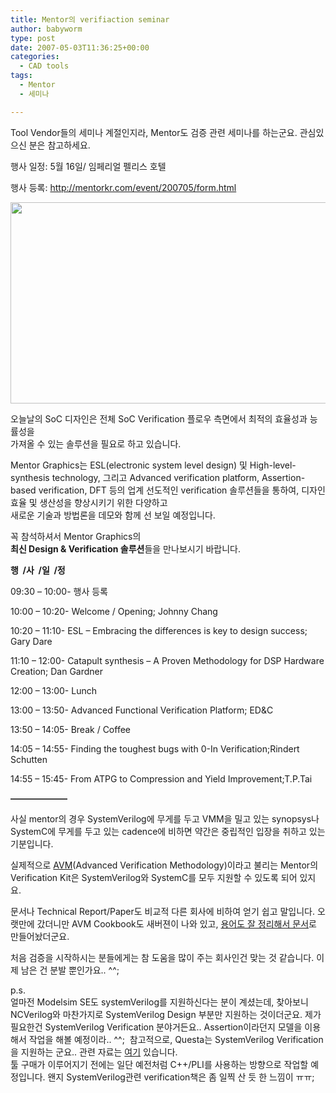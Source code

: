 ```yaml
---
title: Mentor의 verifiaction seminar
author: babyworm
type: post
date: 2007-05-03T11:36:25+00:00
categories:
  - CAD tools
tags:
  - Mentor
  - 세미나

---
```

Tool Vendor들의 세미나 계절인지라, Mentor도 검증 관련 세미나를 하는군요. 관심있으신 분은 참고하세요.

행사 일정: 5월 16일/ 임페리얼 펠리스 호텔

행사 등록: <http://mentorkr.com/event/200705/form.html>

<IMG height=322 src="https://i0.wp.com/mentorkr.com/event/200705/main2.gif?resize=600%2C322" width=600 data-recalc-dims="1"><br>

오늘날의 SoC 디자인은 전체 SoC Verification 플로우 측면에서 최적의 효율성과 능률성을<br>
가져올 수 있는 솔루션을 필요로 하고 있습니다.<br>

Mentor Graphics는 ESL(electronic system level design) 및 High-level-synthesis technology, 그리고 Advanced verification platform, Assertion-based verification, DFT 등의 업계 선도적인 verification 솔루션들을 통하여, 디자인 효율 및 생산성을 향상시키기 위한 다양하고<br>
새로운 기술과 방법론을 데모와 함께 선 보일 예정입니다.<br>

꼭 참석하셔서 Mentor Graphics의 **<br>
****최신 Design & Verification 솔루션******들을 만나보시기 바랍니다.<br>

**행  /사  /일  /정**<br>

09:30 – 10:00- 행사 등록<br>

10:00 – 10:20- Welcome / Opening; Johnny Chang<br>

10:20 – 11:10- ESL – Embracing the differences is key to design success;  Gary Dare<br>

11:10 – 12:00- Catapult synthesis – A Proven Methodology for DSP Hardware Creation; Dan Gardner<br>

12:00 – 13:00- Lunch<br>

13:00 – 13:50- Advanced Functional Verification Platform; ED&C<br>

13:50 – 14:05- Break / Coffee<br>

14:05 – 14:55- Finding the toughest bugs with 0-In Verification;Rindert Schutten<br>

14:55 – 15:45- From ATPG to Compression and Yield Improvement;T.P.Tai<br>

****——————–****

사실 mentor의 경우 SystemVerilog에 무게를 두고 VMM을 밀고 있는 synopsys나 SystemC에 무게를 두고 있는 cadence에 비하면 약간은 중립적인 입장을 취하고 있는 기분입니다.

실제적으로 [AVM][1](Advanced Verification Methodology)이라고 불리는 Mentor의 Verification Kit은 SystemVerilog와 SystemC를 모두 지원할 수 있도록 되어 있지요. 

문서나 Technical Report/Paper도 비교적 다른 회사에 비하여 얻기 쉽고 말입니다. 오랫만에 갔더니만 AVM Cookbook도 새버젼이 나와 있고, [용어도 잘 정리해서 문서][2]로 만들어놨더군요. 

처음 검증을 시작하시는 분들에게는 참 도움을 많이 주는 회사인건 맞는 것 같습니다. 이제 남은 건 분발 뿐인가요.. ^^;

p.s.<br>
얼마전 Modelsim SE도 systemVerilog를 지원하신다는 분이 계셨는데, 찾아보니 NCVerilog와 마찬가지로 SystemVerilog Design 부분만 지원하는 것이더군요. 제가 필요한건 SystemVerilog Verification 분야거든요.. Assertion이라던지 모델을 이용해서 작업을 해볼 예정이라.. ^^;  참고적으로, Questa는 SystemVerilog Verification을 지원하는 군요.. 관련 자료는 <A href="http://www.mentor.com/products/fv/abv/questa\_afv/upload/QuestaCompare06-06.pdf" target=\_blank>여기</A> 있습니다.<br>
툴 구매가 이루어지기 전에는 일단 예전처럼 C++/PLI를 사용하는 방향으로 작업할 예정입니다. 왠지 SystemVerilog관련 verification책은 좀 일찍 산 듯 한 느낌이 ㅠㅠ;

 [1]: http://www.mentor.com/products/fv/_3b715c/
 [2]: http://www.mentor.com/products/fv/upload/fv_glossary.pdf
